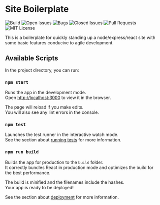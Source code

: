 # Site Boilerplate

![Build](https://img.shields.io/github/workflow/status/thirionlogan/site-boilerplate/CI)
![Open Issues](https://img.shields.io/github/issues/thirionlogan/site-boilerplate)
![Bugs](https://img.shields.io/github/issues/thirionlogan/site-boilerplate/bug)
![Closed Issues](https://img.shields.io/github/issues-closed/thirionlogan/site-boilerplate)
![Pull Requests](https://img.shields.io/github/issues-pr/thirionlogan/site-boilerplate)
![MIT License](https://img.shields.io/github/license/thirionlogan/site-boilerplate)

This is a boilerplate for quickly standing up a node/express/react site with some basic features conducive to agile development.

## Available Scripts

In the project directory, you can run:

### `npm start`

Runs the app in the development mode.\
Open [http://localhost:3000](http://localhost:3000) to view it in the browser.

The page will reload if you make edits.\
You will also see any lint errors in the console.

### `npm test`

Launches the test runner in the interactive watch mode.\
See the section about [running tests](https://facebook.github.io/create-react-app/docs/running-tests) for more information.

### `npm run build`

Builds the app for production to the `build` folder.\
It correctly bundles React in production mode and optimizes the build for the best performance.

The build is minified and the filenames include the hashes.\
Your app is ready to be deployed!

See the section about [deployment](https://facebook.github.io/create-react-app/docs/deployment) for more information.
